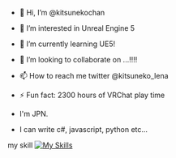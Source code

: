 - 👋 Hi, I’m @kitsunekochan
- 👀 I’m interested in Unreal Engine 5
- 🌱 I’m currently learning UE5!
- 💞️ I’m looking to collaborate on ...!!!!
- 📫 How to reach me twitter @kitsuneko_lena
- ⚡ Fun fact: 2300 hours of VRChat play time

- I'm JPN.
- I can write c#, javascript, python etc...

  
my skill
[![My Skills](https://skillicons.dev/icons?i=js,py,html,css,c,cs,cpp,lua)](https://skillicons.dev)
<!---
kitsunekochan/kitsunekochan is a ✨ special ✨ repository because its `README.md` (this file) appears on your GitHub profile.
You can click the Preview link to take a look at your changes.
--->
